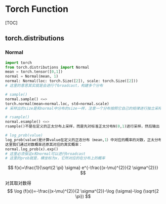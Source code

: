 # Torch Function

[TOC]

## torch.distributions

### Normal

```python
import torch
from torch.distributions import Normal
mean = torch.tensor([0,1])
normal = Normal(mean, 1)
normal: Normal(loc: torch.Size([2]), scale: torch.Size([2]))
# 这里的意思其实就是会进行个broadcast，构建多个分布

# sample()
normal.sample() <=>
torch.normal(mean=normal.loc, std=normal.scale)
# 采样出的size是和normal中分布的size一样，注意一个分布按照它自己的规律进行独立采样

# rsample()
normal.esample() <=>
rsample()不是在定义的正太分布上采样，而是先对标准正太分布N(0,1)进行采样，然后输出：mean + std × 采样值

# log_prob(value)
log_prob(value)是计算value在定义的正态分布（mean,1）中对应的概率的对数，正太分布概率密度函数是
这里我们通过对数概率还原其对应的真实概率：
normal.log_prob(x).exp()
# 这里必须保证x和normal可以进行broadcast
# 这里的prob就是，横坐标为x，它所对应的在分布上的概率
```

$$
f(x)=\frac{1}{\sqrt{2 \pi} \sigma} e^{-\frac{(x-\mu)^{2}}{2 \sigma^{2}}}
$$

对其取对数得
$$
\log (f(x))=-\frac{(x-\mu)^{2}}{2 \sigma^{2}}-\log (\sigma)-\log (\sqrt{2 \pi})
$$
